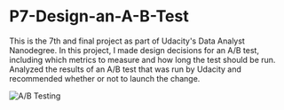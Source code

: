 # P7-Design-an-A-B-Test
This is the 7th and final project as part of Udacity's Data Analyst Nanodegree. In this project, I made design decisions for an A/B test, including which metrics to measure and how long the test should be run. Analyzed the results of an A/B test that was run by Udacity and recommended whether or not to launch the change.

![A/B Testing](http://www.getelastic.com/wp-content/uploads/ab-1.jpg)

